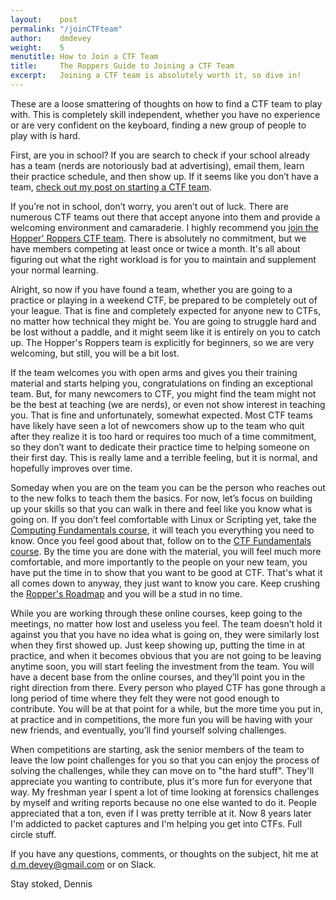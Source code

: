 ```yaml
---
layout:    post
permalink: "/joinCTFteam"
author:    dmdevey
weight:    5
menutitle: How to Join a CTF Team
title:     The Roppers Guide to Joining a CTF Team
excerpt:   Joining a CTF team is absolutely worth it, so dive in!
---
```



These are a loose smattering of thoughts on how to find a CTF team to play with. This is completely skill independent, whether you have no experience or are very confident on the keyboard, finding a new group of people to play with is hard. 

First, are you in school? If you are search to check if your school already has a team (nerds are notoriously bad at advertising), email them, learn their practice schedule, and then show up. If it seems like you don’t have a team, [check out my post on starting a CTF team](/startCTFteam.md). 

If you’re not in school, don’t worry, you aren’t out of luck. There are numerous CTF teams out there that accept anyone into them and provide a welcoming environment and camaraderie. I highly recommend you [join the Hopper' Roppers CTF team](https://www.roppers.org/pages/ctf-team). There is absolutely no commitment, but we have members competing at least once or twice a month. It's all about figuring out what the right workload is for you to maintain and supplement your normal learning.

Alright, so now if you have found a team, whether you are going to a practice or playing in a weekend CTF, be prepared to be completely out of your league. That is fine and completely expected for anyone new to CTFs, no matter how technical they might be. You are going to struggle hard and be lost without a paddle, and it might seem like it is entirely on you to catch up. The Hopper's Roppers team is explicitly for beginners, so we are very welcoming, but still, you will be a bit lost. 

If the team welcomes you with open arms and gives you their training material and starts helping you, congratulations on finding an exceptional team. But, for many newcomers to CTF, you might find the team might not be the best at teaching (we are nerds), or even not show interest in teaching you. That is fine and unfortunately, somewhat expected. Most CTF teams have likely have seen a lot of newcomers show up to the team who quit after they realize it is too hard or requires too much of a time commitment, so they don’t want to dedicate their practice time to helping someone on their first day. This is really lame and a terrible feeling, but it is normal, and hopefully improves over time.

Someday when you are on the team you can be the person who reaches out to the new folks to teach them the basics. For now, let’s focus on building up your skills so that you can walk in there and feel like you know what is going on. If you don’t feel comfortable with Linux or Scripting yet, take the [Computing Fundamentals course](https://www.hoppersroppers.org/course.html), it will teach you everything you need to know. Once you feel good about that, follow on to the [CTF Fundamentals course](https://www.hoppersroppers.org/courseCTF.html). By the time you are done with the material, you will feel much more comfortable, and more importantly to the people on your new team, you have put the time in to show that you want to be good at CTF. That's what it all comes down to anyway, they just want to know you care. Keep crushing the [Ropper's Roadmap](https://www.hoppersroppers.org/roadmap) and you will be a stud in no time. 

While you are working through these online courses, keep going to the meetings, no matter how lost and useless you feel. The team doesn’t hold it against you that you have no idea what is going on, they were similarly lost when they first showed up. Just keep showing up, putting the time in at practice, and when it becomes obvious that you are not going to be leaving anytime soon, you will start feeling the investment from the team. You will have a decent base from the online courses, and they’ll point you in the right direction from there. Every person who played CTF has gone through a long period of time where they felt they were not good enough to contribute. You will be at that point for a while, but the more time you put in, at practice and in competitions, the more fun you will be having with your new friends, and eventually, you’ll find yourself solving challenges. 

When competitions are starting, ask the senior members of the team to leave the low point challenges for you so that you can enjoy the process of solving the challenges, while they can move on to "the hard stuff". They'll appreciate you wanting to contribute, plus it's more fun for everyone that way. My freshman year I spent a lot of time looking at forensics challenges by myself and writing reports because no one else wanted to do it. People appreciated that a ton, even if I was pretty terrible at it. Now 8 years later I'm addicted to packet captures and I'm helping you get into CTFs. Full circle stuff. 

If you have any questions, comments, or thoughts on the subject, hit me at d.m.devey@gmail.com or on Slack.

Stay stoked,
Dennis 

